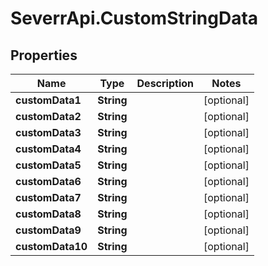 # SeverrApi.CustomStringData

## Properties
Name | Type | Description | Notes
------------ | ------------- | ------------- | -------------
**customData1** | **String** |  | [optional] 
**customData2** | **String** |  | [optional] 
**customData3** | **String** |  | [optional] 
**customData4** | **String** |  | [optional] 
**customData5** | **String** |  | [optional] 
**customData6** | **String** |  | [optional] 
**customData7** | **String** |  | [optional] 
**customData8** | **String** |  | [optional] 
**customData9** | **String** |  | [optional] 
**customData10** | **String** |  | [optional] 


